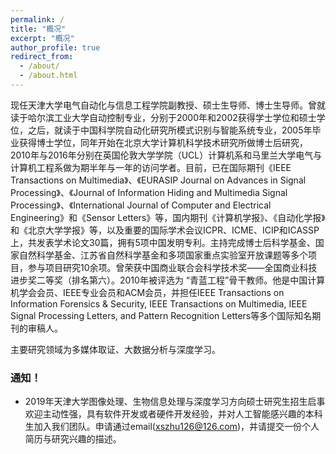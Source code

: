 ```yaml
---
permalink: /
title: "概况"
excerpt: "概况"
author_profile: true
redirect_from: 
  - /about/
  - /about.html
---
```


现任天津大学电气自动化与信息工程学院副教授、硕士生导师、博士生导师。曾就读于哈尔滨工业大学自动控制专业，分别于2000年和2002获得学士学位和硕士学位，之后，就读于中国科学院自动化研究所模式识别与智能系统专业，2005年毕业获得博士学位，同年开始在北京大学计算机科学技术研究所做博士后研究，2010年与2016年分别在英国伦敦大学学院（UCL）计算机系和马里兰大学电气与计算机工程系做为期半年与一年的访问学者。目前，已在国际期刊《IEEE Transactions on Multimedia》、《EURASIP Journal on Advances in Signal Processing》、《Journal of Information Hiding and Multimedia Signal Processing》、《International Journal of Computer and Electrical Engineering》和《Sensor Letters》等，国内期刊《计算机学报》、《自动化学报》和《北京大学学报》等，以及重要的国际学术会议ICPR、ICME、ICIP和ICASSP上，共发表学术论文30篇，拥有5项中国发明专利。主持完成博士后科学基金、国家自然科学基金、江苏省自然科学基金和多项国家重点实验室开放课题等多个项目，参与项目研究10余项。曾荣获中国商业联合会科学技术奖——全国商业科技进步奖二等奖（排名第六）。2010年被评选为 “青蓝工程”骨干教师。他是中国计算机学会会员、IEEE专业会员和ACM会员，并担任IEEE Transactions on Information Forensics & Security, IEEE Transactions on Multimedia, IEEE Signal Processing Letters, and Pattern Recognition Letters等多个国际知名期刊的审稿人。

主要研究领域为多媒体取证、大数据分析与深度学习。

### 通知！
- 2019年天津大学图像处理、生物信息处理与深度学习方向硕士研究生招生启事    
欢迎主动性强，具有软件开发或者硬件开发经验，并对人工智能感兴趣的本科生加入我们团队。申请通过email(xszhu126@126.com)，并请提交一份个人简历与研究兴趣的描述。


